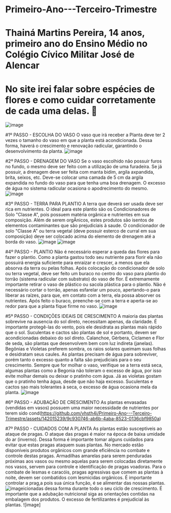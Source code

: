 # Primeiro-Ano---Terceiro-Trimestre
# Thainá Martins Pereira, 14 anos, primeiro ano do Ensino Médio no Colégio Cívico Militar José de Alencar
# No site irei falar sobre espécies de flores e como cuidar corretamente de cada uma delas. 💐
![image](https://github.com/vhsth4i/Primeiro-Ano---Terceiro-Trimestre/assets/142015239/9568be1d-50f3-4874-95c3-12a97e72aed8)

#1º PASSO - ESCOLHA DO VASO
O vaso que irá receber a Planta deve ter 2 vezes o tamanho do vaso em que a planta está acondicionada. Dessa forma, haverá o crescimento e renovação radicular, garantindo o desenvolvimento da planta.
![image](https://github.com/vhsth4i/Primeiro-Ano---Terceiro-Trimestre/assets/142015239/62a27ff8-03f3-4c8d-a0f8-4156ff9cee7e)

#2º PASSO - DRENAGEM DO VASO
Se o vaso escolhido não possuir furos no fundo, o mesmo deve ser feito com a utilização de uma furadeira. Se já possuir, a drenagem deve ser feita com manta bidim, argila axpandida, brita, seixos, etc. Deve-se colocar uma camada de 5 cm da argila expandida no fundo do vaso para que tenha uma boa drenagem. O excesso de água no sistema radicular ocasiona o apodrecimento do mesmo.
![image](https://github.com/vhsth4i/Primeiro-Ano---Terceiro-Trimestre/assets/142015239/b8dabe59-c9b6-45cc-95ed-b362ff83fadb)

#3º PASSO - TERRA PARA PLANTIO
A terra que deverá ser usada deve ser rica em nutrientes. O ideal para este plantio são os Condicionadores de Solo "Classe A", pois possuem matéria orgânica e nutrientes em sua composição. Além de serem orgÂnicos, estes produtos são isentos de elementos contaminantes que são prejudiciais à saude. O condicionador de solo "Classe A" ou terra vegetal (deve possuir esterco de curral em sua composição) deve ser colocado acima do elemento de drenagem até a borda do vaso.
![image](https://github.com/vhsth4i/Primeiro-Ano---Terceiro-Trimestre/assets/142015239/46cc3c89-b630-492b-9d97-b4f339e3fb5d)
![image](https://github.com/vhsth4i/Primeiro-Ano---Terceiro-Trimestre/assets/142015239/2cde002d-34fa-4747-a481-5aeb97ad7b60)

#4º PASSO - PLANTIO
Não é necessário esperar a queda das flores para fazer o plantio. Como a planta gastou todo seu nutriente para florir ela não possuirá energia suficiente para enraizar e crescer, a menos que ela absorva da terra ou pelas folhas. Após colocação do condicionador de solo ou terra vegetal, deve ser feito um buraco no centro do vaso para plantio do torrão (sistema radicular com substrato) do vaso de flor. É extremamente importante retirar o vaso de plástico ou sacola plástica para o plantio. Não é necessário cortar o torrão, apenas esfarelar um pouco, apertando-o para liberar as raízes, para que, em contato com a terra, ela possa absorver os nutrientes. Após feito o buraco, preenche-se com a terra e aperta-se ao redor para que a planta fique firme no vaso.
![image](https://github.com/vhsth4i/Primeiro-Ano---Terceiro-Trimestre/assets/142015239/4dce06ba-5a0c-4e1a-b235-68d6ff446300)

#5º PASSO - CONDIÇÕES IDEAIS DE CRESCIMENTO
A maioria das plantas sobrevive na ausencia do sol direto, necessitam apenas, da claridade. É importante protegê-las do vento, pois ele desidrata as plantas mais rápido que o sol. Suculentas e cactos são plantas de sol e portanto, devem ser acondicionadas debaixo do sol direto. Calanchoe, Gérbera, Ciclamen e Flor de seda, são plantas que desenvolvem bem com luz indireta (janelas). Begônias e Violetas preferem sombra, os raios solares queimam suas folhas e desidratam seus caules. As plantas precisam de água para sobreviver, porém tanto o excesso quanto a falta são prejudiciais para o seu crescimento. Sempre que for molhar o vaso, verifique se a terra está seca, algumas plantas como a Begonia não toleram o excesso de água, por isso evite molhar demais ou deixar o pratinho com água. Já as violetas gostam que o pratinho tenha água, desde que não haja excesso. Suculentas e cactos sao mais tolerantes à seca, o excesso de água ocasiona mela da planta.
![image](https://github.com/vhsth4i/Primeiro-Ano---Terceiro-Trimestre/assets/142015239/d962b36b-377e-41b8-8b13-5ee24d458447)

#6º PASSO - ADUBAÇÃO DE CRESCIMENTO
As plantas envasadas (vendidas em vasos) possuem uma maior necessidade de nutrientes por terem sido cond(https://github.com/vhsth4i/Primeiro-Ano---Terceiro-Trimestre/assets/142015239/9c930746-ab6b-4aba-8523-0136cbf9850a)

#7º PASSO - CUIDADOS COM A PLANTA
As plantas estão susceptíveis ao ataque de pragas. O ataque das pragas é maior na época de baixa umidade do ar (inverno). Dessa forma é importante tomar alguns cuidados para evitar que estas pragas ataquem suas plantas. No mercado estão disponíveis produtos orgânicos com grande eficiência no combate e controle destas pragas. Armadilhas amarelas para serem penduradas próximas aos vasos ou mesmo aquelas para serem colocadas diretamente nos vasos, servem para controle e identificação de pragas voadoras. Para o combate de lesmas e caracóis, pragas agressivas que comem as plantas à noite, devem ser combatidos com lesmicidas orgânicos. É importante controlar a prag,a pois sua única função, é se alimentar das nossas plantas.
![image](https://github.com/vhsth4i/Primeiro-Ano---Terceiro-Trimestre/assets/142015239/708d8f12-da0c-4333-8c75-50a656ec7393)icionadas dessa forma durante todo o seu ciclo de crescimento. É importante que a adubação nutricional siga as orientações contidas na embalagem dos produtos. O excesso de fertilizantes é prejudicial às plantas.
![image]
